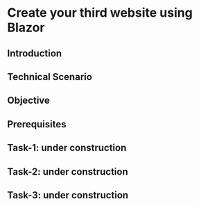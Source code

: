 # Create your third website using Blazor

## Introduction

## Technical Scenario

## Objective

## Prerequisites

## Task-1: under construction

## Task-2: under construction

## Task-3: under construction